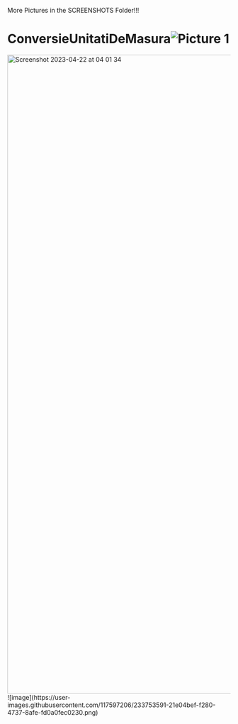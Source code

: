 More Pictures in the SCREENSHOTS Folder!!!


# ConversieUnitatiDeMasura![Picture 1](https://user-images.githubusercontent.com/117597206/233753006-607b00ae-d1e9-4f92-a041-0c6b97c4e93f.png)
<img width="1440" alt="Screenshot 2023-04-22 at 04 01 34" src="https://user-images.githubusercontent.com/117597206/233753615-98b66729-dade-472e-95c3-bd6f23a6eac2.png">
![image](https://user-images.githubusercontent.com/117597206/233753591-21e04bef-f280-4737-8afe-fd0a0fec0230.png)

